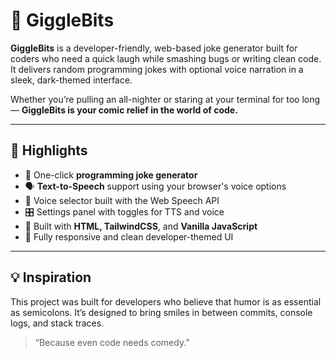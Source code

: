 # 🤖 GiggleBits

**GiggleBits** is a developer-friendly, web-based joke generator built for coders who need a quick laugh while smashing bugs or writing clean code. It delivers random programming jokes with optional voice narration in a sleek, dark-themed interface.

Whether you’re pulling an all-nighter or staring at your terminal for too long — **GiggleBits is your comic relief in the world of code.**

---

## 🌟 Highlights

- 🎯 One-click **programming joke generator**
- 🗣️ **Text-to-Speech** support using your browser's voice options
- 🧠 Voice selector built with the Web Speech API
- 🎛️ Settings panel with toggles for TTS and voice
- 💅 Built with **HTML, TailwindCSS**, and **Vanilla JavaScript**
- 📱 Fully responsive and clean developer-themed UI

---

## 💡 Inspiration

This project was built for developers who believe that humor is as essential as semicolons. It’s designed to bring smiles in between commits, console logs, and stack traces.

> “Because even code needs comedy.”
